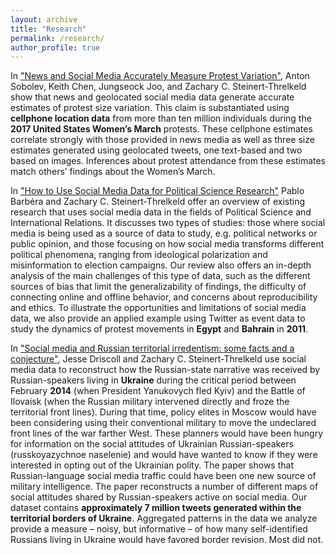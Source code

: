 ```yaml
---
layout: archive
title: "Research"
permalink: /research/
author_profile: true
---
```


In ["News and Social Media Accurately Measure Protest Variation"](https://www.dropbox.com/s/hzfw564dkxed3di/2020_NewsSocialMediaProtestSizeVariation.pdf?dl=0), Anton Sobolev, Keith Chen, Jungseock Joo, and Zachary C. Steinert-Threlkeld show that news and geolocated social media data generate accurate estimates of protest size variation. This claim is substantiated using **cellphone location data** from more than ten million individuals during the **2017 United States Women’s March** protests. These cellphone estimates correlate strongly with those provided in news media as well as three size estimates generated using geolocated tweets, one text-based and two based on images. Inferences about protest attendance from these estimates match others’ findings about the Women’s March.

In ["How to Use Social Media Data for Political Science Research"](http://pablobarbera.com/static/social-media-data-generators.pdf) Pablo Barb&eacute;ra and Zachary C. Steinert-Threlkeld  offer an overview of existing research that uses social media
data in the fields of Political Science and International Relations. It discusses two types of studies: those where social media is being used as a source of data to study, e.g. political networks or public opinion, and those focusing
on how social media transforms different political phenomena, ranging from ideological polarization and misinformation to election campaigns. Our review also offers an in-depth analysis of the main challenges of this type of data, such as the different sources of bias that limit the generalizability of findings, the difficulty of connecting online and offline behavior, and concerns about reproducibility and ethics. To illustrate the opportunities and limitations of social media data, we also provide an applied example using Twitter as event data to study the dynamics of protest movements in **Egypt** and **Bahrain** in **2011**.

In ["Social media and Russian territorial irredentism: some facts and a conjecture"](https://www.dropbox.com/s/frqnftmltbheb6n/2020_SocialMediaAndRussianTerritorialIrredentism.pdf?dl=0), Jesse Driscoll and Zachary C. Steinert-Threlkeld use  social media data to reconstruct how the Russian-state narrative was received by Russian-speakers living in **Ukraine** during the critical period between February **2014** (when President Yanukovych fled Kyiv) and the Battle of Ilovaisk (when the Russian military intervened directly and froze the territorial front lines). During that time, policy elites in Moscow would have been considering using their conventional military to move the undeclared front lines of the war farther West. These planners would have been hungry for information on the social attitudes of Ukrainian Russian-speakers (russkoyazychnoe naselenie) and would have wanted to know if they were interested in opting out of the Ukrainian polity.  The paper shows that Russian-language social media traffic could have been one new source of military intelligence.  The paper reconstructs a number of different maps of social attitudes shared by Russian-speakers active on social media. Our dataset contains **approximately 7 million tweets generated within the territorial borders of Ukraine**. Aggregated patterns in the data we analyze provide a measure – noisy, but informative – of how many self-identified Russians living in Ukraine would have favored border revision. Most did not.

